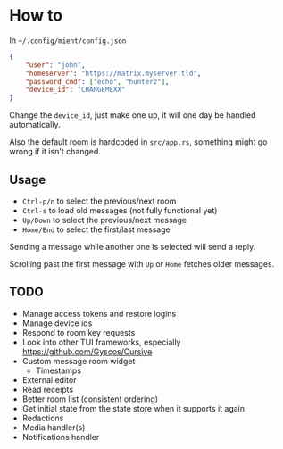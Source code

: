 # How to

In `~/.config/mient/config.json`
```json
{
    "user": "john",
    "homeserver": "https://matrix.myserver.tld",
    "password_cmd": ["echo", "hunter2"],
    "device_id": "CHANGEMEXX"
}
```

Change the `device_id`, just make one up, it will one day be handled automatically.

Also the default room is hardcoded in `src/app.rs`, something might go wrong if
it isn't changed.

## Usage

- `Ctrl-p/n` to select the previous/next room
- `Ctrl-s` to load old messages (not fully functional yet)
- `Up/Down` to select the previous/next message
- `Home/End` to select the first/last message

Sending a message while another one is selected will send a reply.

Scrolling past the first message with `Up` or `Home` fetches older messages.

## TODO

- Manage access tokens and restore logins
- Manage device ids
- Respond to room key requests
- Look into other TUI frameworks, especially https://github.com/Gyscos/Cursive
- Custom message room widget
  - Timestamps
- External editor
- Read receipts
- Better room list (consistent ordering)
- Get initial state from the state store when it supports it again
- Redactions
- Media handler(s)
- Notifications handler
